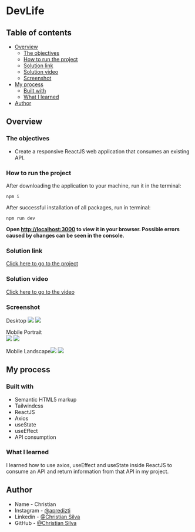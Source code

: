 # DevLife

## Table of contents

- [Overview](#overview)
  - [The objectives](#the-objectives)
  - [How to run the project](#How-to-run-the-project)
  - [Solution link](#Solution-link)
  - [Solution video](#Solution-video)
  - [Screenshot](#screenshot)
- [My process](#my-process)
  - [Built with](#built-with)
  - [What I learned](#what-i-learned)
- [Author](#author)

## Overview

### The objectives

- Create a responsive ReactJS web application that consumes an existing API.

### How to run the project
  After downloading the application to your machine, run it in the terminal:
  
    npm i

  After successful installation of all packages, run in terminal:
  
    npm run dev

  **Open [http://localhost:3000](http://localhost:3000) to view it in your browser. Possible errors caused by changes can be seen in the console.**

### Solution link

[Click here to go to the project](https://62cec602461fd815ff842b0e--dazzling-biscuit-016182.netlify.app/)

### Solution video

[Click here to go to the video](https://youtu.be/lkvEMKLPHUk)

### Screenshot

Desktop ![](Screenshot/Desktop-one.PNG) ![](Screenshot/Desktop-two.PNG) 

Mobile Portrait <br/> ![](Screenshot/Mobile-Portrait-one.PNG) ![](Screenshot/Mobile-Portrait-two.PNG)

Mobile Landscape![](Screenshot/Mobile-landscape-one.PNG) ![](Screenshot/Mobile-landscape-two.PNG)


## My process

### Built with

- Semantic HTML5 markup
- Tailwindcss
- ReactJS
- Axios
- useState
- useEffect
- API consumption


### What I learned

I learned how to use axios, useEffect and useState inside ReactJS to consume an API and return information from that API in my project.

## Author

- Name - Christian
- Instagram - [@apredizti](https://www.instagram.com/apredizti/)
- Linkedin - [@Christian Silva]( https://www.linkedin.com/in/christian-silva-83172621a)
- GitHub - [@Christian Silva](https://github.com/Christian-M-Silva)